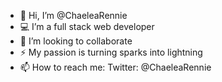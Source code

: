 - 👋 Hi, I’m @ChaeleaRennie
- 💻 I’m a full stack web developer
- 💞️ I’m looking to collaborate
- ⚡ My passion is turning sparks into lightning
- 📫 How to reach me: Twitter: @ChaeleaRennie

<!---
ChaeleaRennie/ChaeleaRennie is a ✨ special ✨ repository because its `README.md` (this file) appears on your GitHub profile.
You can click the Preview link to take a look at your changes.
--->

